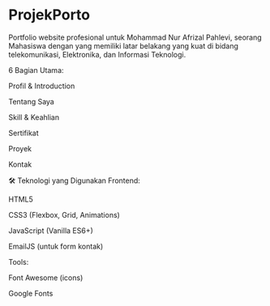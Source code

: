 # ProjekPorto

Portfolio website profesional untuk Mohammad Nur Afrizal Pahlevi, seorang Mahasiswa dengan yang memiliki latar belakang yang kuat di bidang telekomunikasi, Elektronika, dan Informasi Teknologi.

6 Bagian Utama:

Profil & Introduction

Tentang Saya

Skill & Keahlian

Sertifikat

Proyek

Kontak

🛠 Teknologi yang Digunakan
Frontend:

HTML5

CSS3 (Flexbox, Grid, Animations)

JavaScript (Vanilla ES6+)

EmailJS (untuk form kontak)

Tools:

Font Awesome (icons)

Google Fonts
